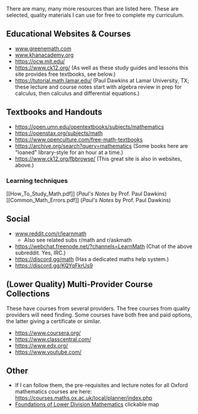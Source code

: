 There are many, many more resources than are listed here. These are selected, quality materials I can use for free to complete my curriculum.

## Educational Websites & Courses

- www.greenemath.com
- www.khanacademy.org
- https://ocw.mit.edu/
- https://www.ck12.org/ (As well as these study guides and lessons this site provides free textbooks, see below.)
- https://tutorial.math.lamar.edu/ (Paul Dawkins at Lamar University, TX; these lecture and course notes start with algebra review in prep for calculus, then calculus and differential equations.)

## Textbooks and Handouts

- https://open.umn.edu/opentextbooks/subjects/mathematics
- https://openstax.org/subjects/math
- https://www.openculture.com/free-math-textbooks
- https://archive.org/search?query=mathematics (Some books here are "loaned" library-style for an hour at a time.)
- https://www.ck12.org/fbbrowse/ (This great site is also in websites, above.)
### Learning techniques

[[How_To_Study_Math.pdf]] (*Paul's Notes* by Prof. Paul Dawkins)
[[Common_Math_Errors.pdf]] (*Paul's Notes* by Prof. Paul Dawkins)

## Social

- www.reddit.com/r/learnmath
  - Also see related subs r/math and r/askmath
- https://webchat.freenode.net/?channels=LearnMath (Chat of the above subreddit. Yes, IRC.)
- https://discord.gg/math (Has a dedicated maths help system.)
- https://discord.gg/KQYqFkrUs9

## (Lower Quality) Multi-Provider Course Collections

These have courses from several providers. The free courses from quality providers will need finding. Some courses have both free and paid options, the latter giving a certificate or similar.

- https://www.coursera.org/
- https://www.classcentral.com/
- https://www.edx.org/
- https://www.youtube.com/

## Other

- If I can follow them, the pre-requisites and lecture notes for all Oxford mathematics courses are here: https://courses.maths.ox.ac.uk/local/planner/index.php
-  [Foundations of Lower Division Mathematics](https://lucid.app/lucidchart/56a6b240-591a-4e44-a8aa-69d3610b1a2e/view?page=0_0#) clickable map